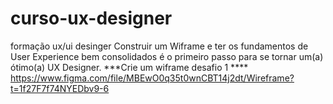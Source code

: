 # curso-ux-designer
 formação ux/ui desinger
Construir um Wiframe e ter os fundamentos de User Experience bem consolidados é o primeiro passo para se tornar um(a) ótimo(a) UX Designer.
***Crie um wiframe desafio 1 ****
https://www.figma.com/file/MBEwO0q35t0wnCBT14j2dt/Wireframe?t=1f27F7f74NYEDbv9-6

